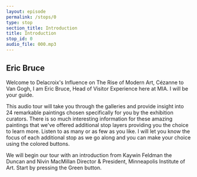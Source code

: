 ```yaml
---
layout: episode
permalink: /stops/0
type: stop
section_title: Introduction
title: Introduction
stop_id: 0
audio_file: 000.mp3
---
```


## Eric Bruce

Welcome to Delacroix's Influence on The Rise of Modern Art, Cézanne to Van Gogh, I am Eric Bruce, Head of Visitor Experience here at MIA.  I will be your guide.

This audio tour will take you through the galleries and provide insight into 24 remarkable paintings chosen specifically for you by the exhibition curators.  There is so much interesting information for these amazing paintings that we've offered additional stop layers providing you the choice to learn more.  Listen to as many or as few as you like.  I will let you know the focus of each additional stop as we go along and you can make your choice using the colored buttons.

We will begin our tour with an introduction from Kaywin Feldman the Duncan and Nivin MacMillan Director & President, Minneapolis Institute of Art.  Start by pressing the Green button.
